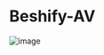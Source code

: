 # Beshify-AV
![image](https://github.com/pastaChaeng/Beshify-Entry/assets/123816211/af42c1a4-7ef8-45ff-b1ac-6359a7f133a5)
